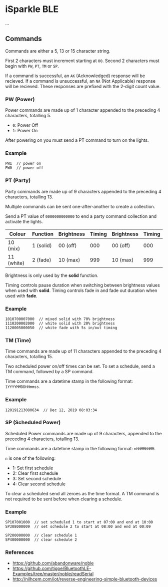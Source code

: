 # iSparkle BLE

...

## Commands

Commands are either a 5, 13 or 15 character string.

First 2 characters must increment starting at `00`.
Second 2 characters must begin with `PW`, `PT`, `TM` or `SP`.

If a command is successful, an `AK` (Acknowledged) response will be recieved.
If a command is unsuccessful, an `NA` (Not Applicable) response will be recieved.
These responses are prefixed with the 2-digit count value.

### PW (Power)

Power commands are made up of 1 character appended to the preceding 4 characters, totalling 5.

- `0`: Power Off
- `1`: Power On

After powering on you must send a PT command to turn on the lights.

### Example

```
PW1  // power on
PW0  // power off
```

### PT (Party)

Party commands are made up of 9 characters appended to the preceding 4 characters, totalling 13.

Multiple commands can be sent one-after-another to create a collection.

Send a PT value of `0000000000000` to end a party command collection and activate the lights.

| Colour     | Function  | Brightness | Timing | Brightness | Timing |
| ---------- | --------- | ---------- | ------ | ---------- | ------ |
| 10 (mix)   | 1 (solid) | 00 (off)   | 000    | 00 (off)   | 000    |
| 11 (white) | 2 (fade)  | 10 (max)   | 999    | 10 (max)   | 999    |

Brightness is only used by the **solid** function.

Timing controls pause duration when switching between brightness values when used with **solid**.
Timing controls fade in and fade out duration when used with **fade**.

### Example

```
1010700007000  // mixed solid with 70% brightness
1110200002000  // white solid with 20% brightness
1120005000050  // white fade with 5s in/out timing
```

### TM (Time)

Time commands are made up of 11 characters appended to the preceding 4 characters, totalling 15.

Two scheduled power on/off times can be set. To set a schedule, send a TM command, followed by a SP command.

Time commands are a datetime stamp in the following format: `1YYYYMMDDHHmmss`.

### Example

```
120191213080634  // Dec 12, 2019 08:03:34
```

### SP (Scheduled Power)

Scheduled Power commands are made up of 9 characters, appended to the preceding 4 characters, totalling 13.

Time commands are a datetime stamp in the following format: `nHHMMHHMM`.

`n` is one of the following:

- 1: Set first schedule
- 2: Clear first schedule
- 3: Set second schedule
- 4: Clear second schedule

To clear a scheduled send all zeroes as the time format. A TM command is not required to be sent before when clearing a schedule.

### Example

```
SP107001000  // set scheduled 1 to start at 07:00 and end at 10:00
SP308000009  // set schedule 2 to start at 08:00 and end at 00:09

SP200000000  // clear schedule 1
SP400000000  // clear schedule 2
```

### References

- https://github.com/abandonware/noble
- https://github.com/tigoe/BluetoothLE-Examples/tree/master/noble/readSerial
- http://nilhcem.com/iot/reverse-engineering-simple-bluetooth-devices
